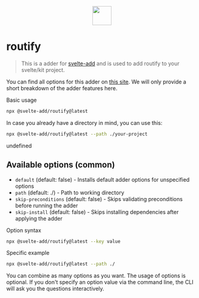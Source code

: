 
<p align="center">
    <img src="https://svelte-add.com/adder/routify/logo.svg" height="50" />
</p>

# routify

> This is a adder for [svelte-add](https://svelte-add.com) and is used to add routify to your svelte/kit project.

You can find all options for this adder on [this site](https://svelte-add.com/adder/routify). We will only provide a short breakdown of the adder features here.

Basic usage
```sh
npx @svelte-add/routify@latest
```

In case you already have a directory in mind, you can use this:
```sh
npx @svelte-add/routify@latest --path ./your-project
```

undefined


## Available options (common)

    
- `default` (default: false) - Installs default adder options for unspecified options
- `path` (default: ./) - Path to working directory
- `skip-preconditions` (default: false) - Skips validating preconditions before running the adder
- `skip-install` (default: false) - Skips installing dependencies after applying the adder


Option syntax
```sh
npx @svelte-add/routify@latest --key value
```

Specific example
```sh
npx @svelte-add/routify@latest --path ./
```

You can combine as many options as you want. The usage of options is optional. If you don't specify an option value via the command line, the CLI will ask you the questions interactively.

